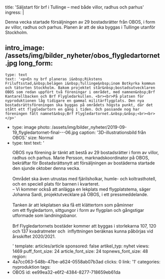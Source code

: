 title: 'Säljstart för brf i Tullinge – med både villor, radhus och parhus'
ingress: |
  <p><span class="TextRun SCXW28357756 BCX0"><span class="NormalTextRun SCXW28357756 BCX0">Denna vecka startade försäljningen av 29 </span><span class="TextRun SCXW28357756 BCX0"><span class="NormalTextRun SCXW28357756 BCX0">bostadsrätter </span><span class="TextRun SCXW28357756 BCX0"><span class="NormalTextRun SCXW28357756 BCX0">från </span><span class="TextRun SCXW28357756 BCX0"><span class="SpellingError SCXW28357756 BCX0">OBOS</span></span><span class="TextRun SCXW28357756 BCX0"><span class="NormalTextRun SCXW28357756 BCX0">, </span><span class="TextRun SCXW28357756 BCX0"><span class="NormalTextRun SCXW28357756 BCX0">i form av villor, radhus och parhus.</span></span><span class="TextRun SCXW28357756 BCX0"><span class="NormalTextRun SCXW28357756 BCX0"> Planen är att de ska byggas i Tullinge utanför Stockholm.</span></span></span></span></span></span>
  </p>
  
intro_image: /assets/img/bilder_nyheter/obos_flygledartornet.jpg
long_form:
  -
    type: text
    text: '<p>En ny brf planeras i&nbsp;Rikstens Friluftsstad,&nbsp;belägen i&nbsp;Tullinge&nbsp;inom Botkyrka kommun och tätorten Stockholm. Bakom projektet står&nbsp;bostadsutvecklaren OBOS som redan uppfört två föreningar i området, med namnen&nbsp;Brf Kantarellbacken och Brf Flygledarkullen. <br><br>På platsen för nyproduktionen låg tidigare en gammal militärflygplats. Den nya bostadsrättsföreningen ska byggas på områdets högsta punkt, där det stått ett flygledartorn en gång i tiden. Och passande nog har föreningen fått namnet&nbsp;Brf Flygledartornet.&nbsp;&nbsp;<br><br></p>'
  -
    type: image
    photo: /assets/img/bilder_nyheter/2019-09-19_flygledartornet-final---06.jpg
    caption: '3D-illustrationsbild från OBOS.'
    size: Normal
  -
    type: text
    text: '<p>OBOS nya förening är tänkt att bestå av 29 bostadsrätter i form av villor, radhus och parhus. Marie Persson, marknadskoordinator på OBOS, bekräftar för Bostadsrättsnytt att försäljningen av bostäderna startade den sjunde oktober denna vecka.&nbsp; <br><br>Området ska även utrustas med fjärilsholkar, humle- och koltrasthotell, och en speciell plats för barnen i kvarteret.&nbsp; &nbsp; <br>–&nbsp;Vi kommer också att anlägga en lekplats med flygplatstema,&nbsp;säger Johanna&nbsp;Sardi, projektutvecklare på OBOS, i ett pressmeddelande. <br><br>Tanken är att lekplatsen ska få&nbsp;ett klättertorn som påminner om&nbsp;ett&nbsp;flygledartorn, sittgungor i form av flygplan och gångstigar utformade som landningsbanor. <br><br>Brf Flygledartornets bostäder kommer att byggas i storlekarna&nbsp;107, 120 och 137 kvadratmeter och&nbsp; inflyttningen beräknas kunna påbörjas vid årsskiftet&nbsp;2020/2021.</p>'
template: articles/article
sponsored: false
artikel_typ: nyhet
views: 1469
puff_font_size: 24
article_font_size: 24
topnews_font_size: 48
region:
  - 4a7cc063-548b-47be-a624-0558ab07b3ad
clicks: 0
link: '1'
categories: nyproduktion
tags:
  - OBOS
id: ee99ea32-e6f2-4384-8277-718659eb61da
